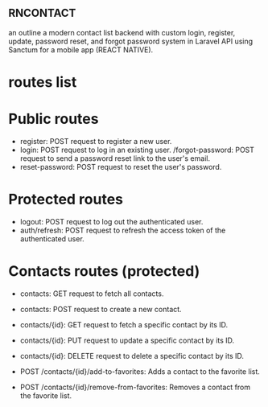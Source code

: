 ## RNCONTACT
<p>
an outline a modern contact list backend with custom login, register, update, password reset, and forgot password system in Laravel API using Sanctum for a mobile app (REACT NATIVE).
</p>

# routes list

# Public routes

- register: POST request to register a new user.
- login: POST request to log in an existing user.
/forgot-password: POST request to send a password reset link to the user's email.
- reset-password: POST request to reset the user's password.

# Protected routes

- logout: POST request to log out the authenticated user.
- auth/refresh: POST request to refresh the access token of the authenticated user.

# Contacts routes (protected)

- contacts: GET request to fetch all contacts.
- contacts: POST request to create a new contact.
- contacts/{id}: GET request to fetch a specific contact by its ID.
- contacts/{id}: PUT request to update a specific contact by its ID.
- contacts/{id}: DELETE request to delete a specific contact by its ID.

- POST /contacts/{id}/add-to-favorites: Adds a contact to the favorite list.
- POST /contacts/{id}/remove-from-favorites: Removes a contact from the favorite list.
